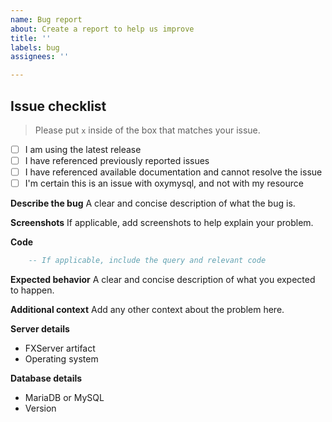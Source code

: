```yaml
---
name: Bug report
about: Create a report to help us improve
title: ''
labels: bug
assignees: ''

---
```


## Issue checklist
> Please put `x` inside of the box that matches your issue.

- [ ] I am using the latest release
- [ ] I have referenced previously reported issues
- [ ] I have referenced available documentation and cannot resolve the issue
- [ ] I'm certain this is an issue with oxymysql, and not with my resource

**Describe the bug**
A clear and concise description of what the bug is.

**Screenshots**
If applicable, add screenshots to help explain your problem.

**Code**
```lua
    -- If applicable, include the query and relevant code
```

**Expected behavior**
A clear and concise description of what you expected to happen.

**Additional context**
Add any other context about the problem here.

**Server details**
- FXServer artifact
- Operating system

**Database details**
- MariaDB or MySQL
- Version
